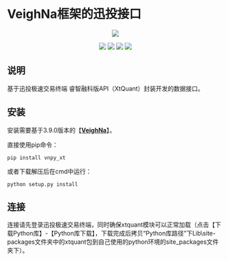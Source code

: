 # VeighNa框架的迅投接口

<p align="center">
  <img src ="https://vnpy.oss-cn-shanghai.aliyuncs.com/vnpy-logo.png"/>
</p>

<p align="center">
    <img src ="https://img.shields.io/badge/version-1.0.0-blueviolet.svg"/>
    <img src ="https://img.shields.io/badge/platform-windows-yellow.svg"/>
    <img src ="https://img.shields.io/badge/python-3.10-blue.svg" />
    <img src ="https://img.shields.io/github/license/vnpy/vnpy.svg?color=orange"/>
</p>

## 说明

基于迅投极速交易终端 睿智融科版API（XtQuant）封装开发的数据接口。

## 安装

安装需要基于3.9.0版本的【[**VeighNa**](https://github.com/vnpy/vnpy)】。

直接使用pip命令：

```
pip install vnpy_xt
```


或者下载解压后在cmd中运行：

```
python setup.py install
```

## 连接

连接请先登录迅投极速交易终端，同时确保xtquant模块可以正常加载（点击【下载Python库】-【Python库下载】，下载完成后拷贝“Python库路径”下Lib\site-packages文件夹中的xtquant包到自己使用的python环境的site_packages文件夹下）。